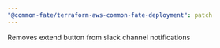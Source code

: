 ```yaml
---
"@common-fate/terraform-aws-common-fate-deployment": patch
---
```


Removes extend button from slack channel notifications
